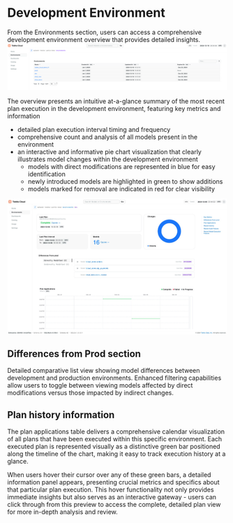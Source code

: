 # Development Environment

From the Environments section, users can access a comprehensive development environment overview that provides detailed insights. 
![tcloud environmnet page](environments.png)

The overview presents an intuitive at-a-glance summary of the most recent plan execution in the development environment, featuring key metrics and information 

- detailed plan execution interval timing and frequency
- comprehensive count and analysis of all models present in the environment
- an interactive and informative pie chart visualization that clearly illustrates model changes within the development environment
    - models with direct modifications are represented in blue for easy identification
    - newly introduced models are highlighted in green to show additions
    - models marked for removal are indicated in red for clear visibility

![tcloud development environmnet](tcloud_development_environment.png)

## Differences from Prod section

Detailed comparative list view showing model differences between development and production environments. Enhanced filtering capabilities allow users to toggle between viewing models affected by direct modifications versus those impacted by indirect changes. 

## Plan history information

The plan applications table delivers a comprehensive calendar visualization of all plans that have been executed within this specific environment. Each executed plan is represented visually as a distinctive green bar positioned along the timeline of the chart, making it easy to track execution history at a glance. 

When users hover their cursor over any of these green bars, a detailed information panel appears, presenting crucial metrics and specifics about that particular plan execution. This hover functionality not only provides immediate insights but also serves as an interactive gateway - users can click through from this preview to access the complete, detailed plan view for more in-depth analysis and review.